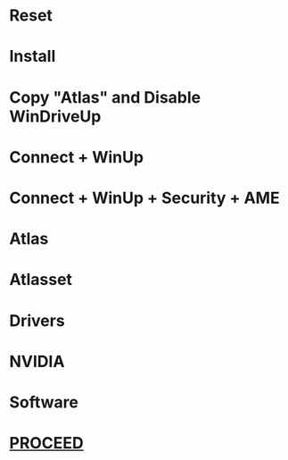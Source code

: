 # Reset
# Install
# Copy "Atlas" and Disable WinDriveUp
# Connect + WinUp
# Connect + WinUp + Security + AME
# Atlas
# Atlasset
# Drivers
# NVIDIA
# Software

# [PROCEED](https://github.com/hookstdev/OmniGuides/blob/omni/OS/Linux/Garuda-Linux.asus.md)
